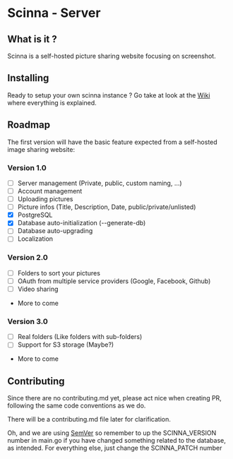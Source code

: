 # Scinna - Server

## What is it ?

Scinna is a self-hosted picture sharing website focusing on screenshot.

## Installing

Ready to setup your own scinna instance ? Go take at look at the [Wiki](https://github.com/scinna/server/wiki) where everything is explained.

## Roadmap

The first version will have the basic feature expected from a self-hosted image sharing website:

### Version 1.0

- [ ] Server management (Private, public, custom naming, ...)
- [ ] Account management
- [ ] Uploading pictures
- [ ] Picture infos (Title, Description, Date, public/private/unlisted)
- [x] PostgreSQL
- [x] Database auto-initialization (--generate-db)
- [ ] Database auto-upgrading
- [ ] Localization

### Version 2.0

- [ ] Folders to sort your pictures
- [ ] OAuth from multiple service providers (Google, Facebook, Github)
- [ ] Video sharing
- More to come

### Version 3.0

- [ ] Real folders (Like folders with sub-folders)
- [ ] Support for S3 storage (Maybe?)
- More to come

## Contributing

Since there are no contributing.md yet, please act nice when creating PR, following the same code conventions as we do.

There will be a contributing.md file later for clarification.

Oh, and we are using [SemVer](https://semver.org/) so remember to up the SCINNA_VERSION number in main.go if you have changed something related to the database, as intended. For everything else, just change the SCINNA_PATCH number
